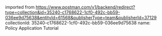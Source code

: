 imported from https://www.postman.com/v1/backend/redirect?type=collection&id=35240-c1768622-1cf0-492c-bb59-036ee9d75638&entityId=61568&publisherType=team&publisherId=37129
collectionId: 35240-c1768622-1cf0-492c-bb59-036ee9d75638
name: Policy Application Tutorial
